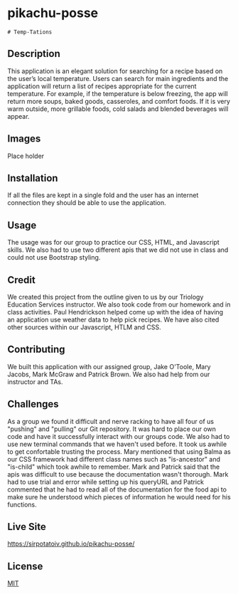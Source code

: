 # pikachu-posse

    # Temp-Tations

## Description 
This application is an elegant solution for searching for a recipe based on the user’s local temperature. Users can search for main ingredients and the application will return a list of recipes appropriate for the current temperature. For example, if the temperature is below freezing, the app will return more soups, baked goods, casseroles, and comfort foods. If it is very warm outside, more grillable foods, cold salads and blended beverages will appear. 

## Images

Place holder

## Installation 
If all the files are kept in a single fold and the user has an internet connection they should be able to use the application.  

## Usage
The usage was for our group to practice our CSS, HTML, and Javascript skills. We also had to use two different apis that we did not use in class and could not use Bootstrap styling. 

## Credit
We created this project from the outline given to us by our Triology Education Services instructor. We also took code from our homework and in class activities. Paul Hendrickson helped come up with the idea of having an application use weather data to help pick recipes. We have also cited other sources within our Javascript, HTLM and CSS.  

## Contributing 
We built this application with our assigned group, Jake O'Toole, Mary Jacobs, Mark McGraw and Patrick Brown. We also had help from our instructor and TAs.

## Challenges
As a group we found it difficult and nerve racking to have all four of us "pushing" and "pulling" our Git repository. It was hard to place our own code and have it successfully interact with our groups code. We also had to use new terminal commands that we haven't used before. It took us awhile to get confortable trusting the process. Mary mentioned that using Balma as our CSS framework had different class names such as "is-ancestor" and "is-child" which took awhile to remember. Mark and Patrick said that the apis was difficult to use because the documentation wasn't thorough.  Mark had to use trial and error while setting up his queryURL and Patrick commented that he had to read all of the documentation for the food api to make sure he understood which pieces of information he would need for his functions. 

## Live Site
https://sirpotatoiv.github.io/pikachu-posse/

## License
[MIT](https://choosealicense.com/licenses/mit/)
